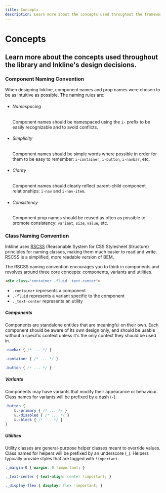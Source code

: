 ```yaml
---
title: Concepts
description: Learn more about the concepts used throughout the framework and Inkline's design decisions.
---
```


# Concepts 
## Learn more about the concepts used throughout the library and Inkline's design decisions.

### Component Naming Convention
When designing Inkline, component names and prop names were chosen to be as intuitive as possible. The naming rules are:

- ###### Namespacing
    <p>Component names should be namespaced using the <code>i-</code> prefix to be easily recognizable and to avoid conflicts.</p>
- ###### Simplicity
    <p>Component names should be simple words where possible in order for them to be easy to remember: <code>i-container</code>, <code>i-button</code>, <code>i-navbar</code>, etc.</p>
- ###### Clarity
    <p>Component names should clearly reflect parent-child component relationships: <code>i-nav</code> and <code>i-nav-item</code>.</p>
- ###### Consistency
    <p>Component prop names should be reused as often as possible to promote consistency: <code>variant</code>, <code>size</code>, <code>value</code>, etc.</p>

### Class Naming Convention
Inkline uses <a href="https://rscss.io/" rel="nofollow" target="_blank">RSCSS</a> (Reasonable System for CSS Stylesheet Structure) principles for naming classes, making them much easier to read and write. RSCSS is a simplified, more readable version of BEM.

The RSCSS naming convention encourages you to think in components and revolves around three core concepts: components, variants and utilities.

~~~html
<div class="container -fluid _text-center">
~~~

- `.container` represents a component
- `.-fluid` represents a variant specific to the component
- `._text-center` represents an utility

##### Components
Components are standalone entities that are meaningful on their own. Each component should be aware of its own design only, and should be usable without a specific context unless it's the only context they should be used in.

~~~scss
.navbar { /* ... */ }

.container { /* ... */ }

.button { /* ... */ }
~~~

##### Variants
Components may have variants that modify their appearance or behaviour. Class names for variants will be prefixed by a dash (`-`).

~~~scss
.button {
    &.-primary { /* ... */ }
    &.-disabled { /* ... */ }
    &.-block { /* ... */ }
}
~~~

##### Utilities
Utility classes are general-purpose helper classes meant to override values. Class names for helpers will be prefixed by an underscore (`_`). Helpers typically provide styles that are tagged with `!important`.

~~~scss
._margin-0 { margin: 0 !important; }

._text-center { text-align: center !important; }

._display-flex { display: flex !important; }
~~~



